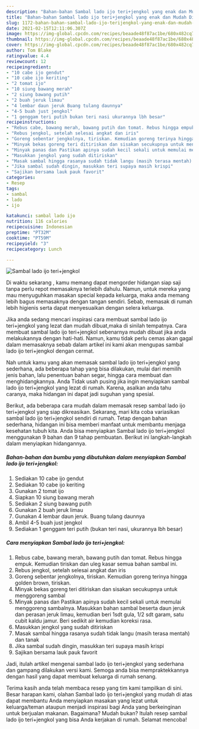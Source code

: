 ```yaml
---
description: "Bahan-bahan Sambal lado ijo teri+jengkol yang enak dan Mudah Dibuat"
title: "Bahan-bahan Sambal lado ijo teri+jengkol yang enak dan Mudah Dibuat"
slug: 1172-bahan-bahan-sambal-lado-ijo-terijengkol-yang-enak-dan-mudah-dibuat
date: 2021-02-15T12:11:06.307Z
image: https://img-global.cpcdn.com/recipes/beaade48f87ac1be/680x482cq70/sambal-lado-ijo-terijengkol-foto-resep-utama.jpg
thumbnail: https://img-global.cpcdn.com/recipes/beaade48f87ac1be/680x482cq70/sambal-lado-ijo-terijengkol-foto-resep-utama.jpg
cover: https://img-global.cpcdn.com/recipes/beaade48f87ac1be/680x482cq70/sambal-lado-ijo-terijengkol-foto-resep-utama.jpg
author: Tom Blake
ratingvalue: 4.4
reviewcount: 12
recipeingredient:
- "10 cabe ijo gendut"
- "10 cabe ijo keriting"
- "2 tomat ijo"
- "10 siung bawang merah"
- "2 siung bawang putih"
- "2 buah jeruk limau"
- "4 lembar daun jeruk Buang tulang daunnya"
- "4-5 buah just jengkol"
- "1 genggam teri putih bukan teri nasi ukurannya lbh besar"
recipeinstructions:
- "Rebus cabe, bawang merah, bawang putih dan tomat. Rebus hingga empuk. Kemudian tiriskan dan uleg kasar semua bahan sambal ini."
- "Rebus jengkol, setelah selesai angkat dan iris"
- "Goreng sebentar jengkolnya, tiriskan. Kemudian goreng terinya hingga golden brown, tiriskan."
- "Minyak bekas goreng teri ditiriskan dan sisakan secukupnya untuk menggoreng sambal"
- "Minyak panas dan Pastikan apinya sudah kecil sekali untuk memulai menggoreng sambalnya. Masukkan bahan sambal beserta daun jeruk dan perasan jeruk limau, kemudian beri 1sdt gula, 1/2 sdt garam, satu cubit kaldu jamur. Beri sedikit air kemudian koreksi rasa."
- "Masukkan jengkol yang sudah ditiriskan"
- "Masak sambal hingga rasanya sudah tidak langu (masih terasa mentah) dan tanak"
- "Jika sambal sudah dingin, masukkan teri supaya masih krispi"
- "Sajikan bersama lauk pauk favorit"
categories:
- Resep
tags:
- sambal
- lado
- ijo

katakunci: sambal lado ijo 
nutrition: 116 calories
recipecuisine: Indonesian
preptime: "PT32M"
cooktime: "PT59M"
recipeyield: "3"
recipecategory: Lunch

---
```



![Sambal lado ijo teri+jengkol](https://img-global.cpcdn.com/recipes/beaade48f87ac1be/680x482cq70/sambal-lado-ijo-terijengkol-foto-resep-utama.jpg)

Di waktu  sekarang , kamu memang dapat mengorder hidangan siap saji tanpa perlu repot memasaknya terlebih dahulu. Namun, untuk mereka yang mau menyuguhkan masakan special kepada keluarga, maka anda memang lebih bagus memasaknya dengan tangan sendiri. Sebab, memasak di rumah lebih higienis serta dapat menyesuaikan dengan selera keluarga.

Jika anda sedang mencari inspirasi cara membuat sambal lado ijo teri+jengkol yang lezat dan mudah dibuat,maka di sinilah tempatnya. Cara membuat sambal lado ijo teri+jengkol  sebenarnya mudah dibuat jika anda melakukannya dengan hati-hati. Namun, kamu tidak perlu cemas akan gagal dalam memasaknya 
sebab dalam artikel ini kami akan mengupas sambal lado ijo teri+jengkol dengan cermat.  



Nah untuk kamu yang akan memasak sambal lado ijo teri+jengkol yang sederhana, ada beberapa tahap yang bisa dilakukan, mulai dari memilih jenis bahan, lalu penentuan bahan segar, hingga cara membuat dan menghidangkannya. Anda Tidak usah pusing jika ingin menyiapkan sambal lado ijo teri+jengkol yang lezat di rumah. Karena, asalkan anda  tahu caranya, maka hidangan ini dapat jadi suguhan yang spesial.

Berikut, ada beberapa cara mudah dalam memasak resep sambal lado ijo teri+jengkol yang siap dikreasikan. Sekarang, mari kita coba variasikan sambal lado ijo teri+jengkol sendiri di rumah. Tetap dengan bahan sederhana, hidangan ini bisa memberi manfaat untuk membantu menjaga kesehatan tubuh kita. Anda bisa menyiapkan Sambal lado ijo teri+jengkol menggunakan 9 bahan dan 9 tahap pembuatan. Berikut ini langkah-langkah dalam menyiapkan hidangannya.

<!--inarticleads1-->

##### Bahan-bahan dan bumbu yang dibutuhkan dalam menyiapkan Sambal lado ijo teri+jengkol:

1. Sediakan 10 cabe ijo gendut
1. Sediakan 10 cabe ijo keriting
1. Gunakan 2 tomat ijo
1. Siapkan 10 siung bawang merah
1. Sediakan 2 siung bawang putih
1. Gunakan 2 buah jeruk limau
1. Gunakan 4 lembar daun jeruk. Buang tulang daunnya
1. Ambil 4-5 buah just jengkol
1. Sediakan 1 genggam teri putih (bukan teri nasi, ukurannya lbh besar)




<!--inarticleads2-->

##### Cara menyiapkan Sambal lado ijo teri+jengkol:

1. Rebus cabe, bawang merah, bawang putih dan tomat. Rebus hingga empuk. Kemudian tiriskan dan uleg kasar semua bahan sambal ini.
1. Rebus jengkol, setelah selesai angkat dan iris
1. Goreng sebentar jengkolnya, tiriskan. Kemudian goreng terinya hingga golden brown, tiriskan.
1. Minyak bekas goreng teri ditiriskan dan sisakan secukupnya untuk menggoreng sambal
1. Minyak panas dan Pastikan apinya sudah kecil sekali untuk memulai menggoreng sambalnya. Masukkan bahan sambal beserta daun jeruk dan perasan jeruk limau, kemudian beri 1sdt gula, 1/2 sdt garam, satu cubit kaldu jamur. Beri sedikit air kemudian koreksi rasa.
1. Masukkan jengkol yang sudah ditiriskan
1. Masak sambal hingga rasanya sudah tidak langu (masih terasa mentah) dan tanak
1. Jika sambal sudah dingin, masukkan teri supaya masih krispi
1. Sajikan bersama lauk pauk favorit




Jadi, itulah artikel mengenai  sambal lado ijo teri+jengkol  yang sederhana dan gampang dilakukan versi kami. Semoga anda bisa mempraktekkannya dengan hasil yang dapat membuat keluarga di rumah senang. 

Terima kasih anda telah membaca resep yang tim kami tampilkan di sini. Besar harapan kami, olahan  Sambal lado ijo teri+jengkol yang mudah di atas dapat membantu Anda menyiapkan masakan yang lezat untuk keluarga/teman ataupun menjadi inspirasi bagi Anda yang berkeinginan untuk berjualan makanan. Bagaimana? Mudah bukan? Itulah resep sambal lado ijo teri+jengkol yang bisa Anda kerjakan di rumah. Selamat mencoba!

